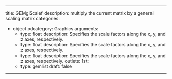 
---
title: GEMglScalef
description: multiply the current matrix by a general scaling matrix
categories:
  - object
pdcategory: Graphics
arguments:
    - type: float
      description: Specifies the scale factors along the x, y, and z axes, respectively.
    - type: float
      description: Specifies the scale factors along the x, y, and z axes, respectively.
    - type: float
      description: Specifies the scale factors along the x, y, and z axes, respectively.
outlets:
  1st:
    - type: gemlist
draft: false
---

